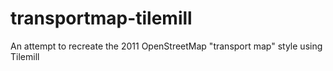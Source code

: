 transportmap-tilemill
=====================

An attempt to recreate the 2011 OpenStreetMap "transport map" style using Tilemill

